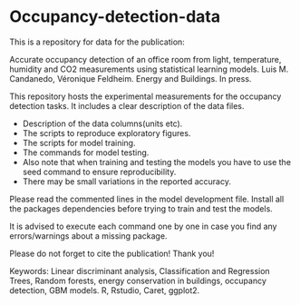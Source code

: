 # Occupancy-detection-data

This is a repository for data for the publication:

Accurate occupancy detection of an office room from light, temperature, humidity and CO2 measurements using statistical learning models. Luis M. Candanedo, Véronique Feldheim. Energy and Buildings. In press.
  
This repository hosts the experimental measurements for the occupancy detection tasks.
It includes a clear description of the data files.

* Description of the data columns(units etc).
* The scripts to reproduce exploratory figures.
* The scripts for model training.
* The commands for model testing.
* Also note that when training  and testing the models you have to use the seed command to ensure reproducibility. 
* There may be small variations in the reported accuracy.


Please read the commented lines in the model development file. Install all the packages dependencies before trying to train and test the models.

It is advised to execute each command one by one in case you find any errors/warnings about a missing package. 

Please do not forget to cite the publication! Thank you!

Keywords: Linear discriminant analysis, Classification and Regression Trees, Random forests, energy conservation in buildings, occupancy detection,  GBM models. R, Rstudio, Caret, ggplot2.


